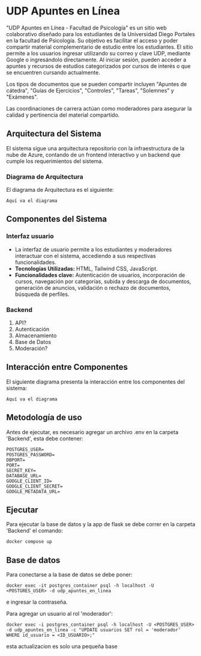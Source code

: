 # UDP Apuntes en Línea
"UDP Apuntes en Línea - Facultad de Psicología" es un sitio web colaborativo diseñado para los estudiantes de la Universidad Diego Portales en la facultad de Psicología. Su objetivo es facilitar el acceso y poder compartir material complementario de estudio entre los estudiantes. El sitio permite a los usuarios ingresar utilizando su correo y clave UDP, mediante Google o ingresándolo directamente. Al iniciar sesión, pueden acceder a apuntes y recursos de estudios categorizados por cursos de interés o que se encuentren cursando actualmente. 

Los tipos de documentos que se pueden compartir incluyen "Apuntes de cátedra", "Guías de Ejercicios", "Controles", "Tareas", "Solemnes" y "Exámenes". 

Las coordinaciones de carrera actúan como moderadores para asegurar la calidad y pertinencia del material compartido.

## Arquitectura del Sistema
El sistema sigue una arquitectura repositorio con la infraestructura de la nube de Azure, contando de un frontend interactivo y un backend que cumple los requerimientos del sistema.

### Diagrama de Arquitectura
El diagrama de Arquitectura es el siguiente:
```
Aquí va el diagrama

```
## Componentes del Sistema
### Interfaz usuario
- La interfaz de usuario permite a los estudiantes y moderadores interactuar con el sistema, accediendo a sus respectivas funcionalidades. 
- **Tecnologías Utilizadas:** HTML, Tailwind CSS, JavaScript.
- **Funcionalidades clave:** Autenticación de usuarios, incorporación de cursos, navegación por categorías, subida y descarga de documentos, generación de anuncios, validación o rechazo de documentos, búsqueda de perfiles.

### Backend
1. API?
2. Autenticación
3. Almacenamiento
4. Base de Datos
5. Moderación?

## Interacción entre Componentes
El siguiente diagrama presenta la interacción entre los componentes del sistema:
```
Aquí va el diagrama

```
## Metodología de uso

Antes de ejecutar, es necesario agregar un archivo .env en la carpeta 'Backend', esta debe contener:
```
POSTGRES_USER=
POSTGRES_PASSWORD=
DBPORT=
PORT=
SECRET_KEY=
DATABASE_URL=
GOOGLE_CLIENT_ID=
GOOGLE_CLIENT_SECRET=
GOOGLE_METADATA_URL=
```

## Ejecutar

Para ejecutar la base de datos y la app de flask se debe correr en la carpeta 'Backend' el comando:
```
docker compose up
```

## Base de datos

Para conectarse a la base de datos se debe poner:
```
docker exec -it postgres_container psql -h localhost -U <POSTGRES_USER> -d udp_apuntes_en_linea
```
e ingresar la contraseña.

Para agregar un usuario al rol 'moderador':
```
docker exec -i postgres_container psql -h localhost -U <POSTGRES_USER> -d udp_apuntes_en_linea -c "UPDATE usuarios SET rol = 'moderador' WHERE id_usuario = <ID_USUARIO>;"
```

esta actualizacion es solo una pequeña base 



